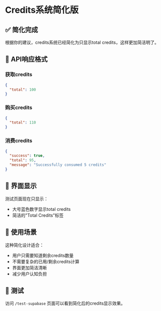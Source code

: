 # Credits系统简化版

## ✅ 简化完成

根据你的建议，credits系统已经简化为只显示total credits，这样更加简洁明了。

## 🔧 API响应格式

### 获取credits
```json
{
  "total": 100
}
```

### 购买credits
```json
{
  "total": 110
}
```

### 消费credits
```json
{
  "success": true,
  "total": 95,
  "message": "Successfully consumed 5 credits"
}
```

## 🎨 界面显示

测试页面现在只显示：
- 大号蓝色数字显示total credits
- 简洁的"Total Credits"标签

## 📱 使用场景

这种简化设计适合：
- 用户只需要知道剩余credits数量
- 不需要复杂的已用/剩余credits计算
- 界面更加简洁清晰
- 减少用户认知负担

## 🚀 测试

访问 `/test-supabase` 页面可以看到简化后的credits显示效果。
